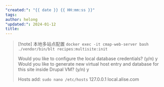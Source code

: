 ```yaml
---
"created:": "{{ date }} {{ HH:mm:ss }}"
tags: 
author: helong
"updated:": 2024-01-12
title:
---
```


> [!note] 本地多站点配置
>`docker exec -it cmap-web-server bash`
>`./vendor/bin/blt recipes:multisite:init`
>
>Would you like to configure the local database credentials? (y/n) y
>Would you like to generate new virtual host entry and database for this site inside Drupal VM? (y/n) y
>
>Hosts add:
>`sudo nano /etc/hosts`
>127.0.0.1 local.alise.com 









